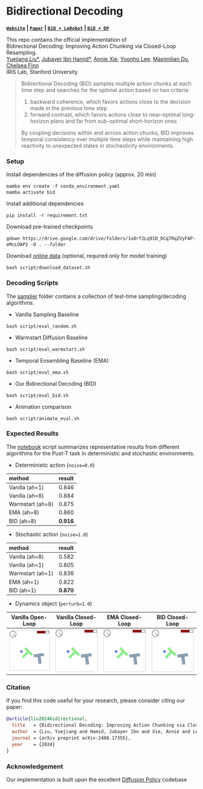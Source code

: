 # Bidirectional Decoding

**[`Website`](https://bid-robot.github.io) | [`Paper`](https://arxiv.org/abs/2408.17355) | [`BiD + LeRobot`](https://github.com/Jubayer-Hamid/bid_lerobot) | [`BiD + DP`](https://github.com/YuejiangLIU/bid_dp)**

This repo contains the official implementation of \
Bidirectional Decoding: Improving Action Chunking via Closed-Loop Resampling. \
<a href="https://sites.google.com/view/yuejiangliu/">Yuejiang Liu*</a>,
<a href="https://jubayer-hamid.github.io/">Jubayer Ibn Hamid*</a>,
<a href="https://anxie.github.io/">Annie Xie</a>,
<a href="https://yoonholee.com//">Yoonho Lee</a>,
<a href="https://maximiliandu.com/">Maximilian Du</a>,
<a href="https://ai.stanford.edu/~cbfinn/">Chelsea Finn</a> \
IRIS Lab, Stanford University

> Bidirectional Decoding (BID) samples multiple action chunks at each time step and searches for the optimal action based on two criteria:
>   1. backward coherence, which favors actions close to the decision made in the previous time step
>   2. forward contrast, which favors actions close to near-optimal long-horizon plans and far from sub-optimal short-horizon ones
> 
> By coupling decisions within and across action chunks, BID improves temporal consistency over multiple time steps while maintaining high reactivity to unexpected states in stochasticity environments.

### Setup

Install dependencies of the diffusion policy (approx. 20 min)
```
mamba env create -f conda_environment.yaml
mamba activate bid
```

Install additional dependencies
```
pip install -r requirement.txt
```

Download pre-trained checkpoints
```
gdown https://drive.google.com/drive/folders/1o8rf2Lq91D_DCq7RqZVyFAP-eMcLOAP2 -O . --folder
```

Download [online data](https://diffusion-policy.cs.columbia.edu/data/training/) (optional, required only for model training)
```
bash script/download_dataset.sh
```

### Decoding Scripts

The [sampler](diffusion_policy/sampler) folder contains a collection of test-time sampling/decoding algorithms.

- Vanilla Sampling Baseline
```
bash script/eval_random.sh
```

- Warmstart Diffusion Baseline
```
bash script/eval_warmstart.sh
```

- Temporal Ensembling Baseline (EMA)
```
bash script/eval_ema.sh
```

- Our Bidirectional Decoding (BID)
```
bash script/eval_bid.sh
```

- Animation comparison
```
bash script/animate_eval.sh
```

### Expected Results

The [notebook](notebook/dp.ipynb) script summarizes representative results from different algorithms for the Pust-T task in deterministic and stochastic environments.

- Deterministic action (`noise=0.0`)

|method|result|
|:----|:----|
|Vanilla (ah=1)|0.846|
|Vanilla (ah=8)|0.884|
|Warmstart (ah=8)|0.875|
|EMA (ah=8)|0.860|
|BID (ah=8)|**0.916**|

- Stochastic action (`noise=1.0`)

|method|result|
|:----|:----|
|Vanilla (ah=8)|0.582|
|Vanilla (ah=1)|0.805|
|Warmstart (ah=1)|0.836|
|EMA (ah=1)|0.822|
|BID (ah=1)|**0.870**|

- Dynamics object (`perturb=1.0`)

| Vanilla Open-Loop          | Vanilla Closed-Loop       | EMA Closed-Loop        | BID Closed-Loop        |
|:-------------------------:|:------------------------:|:----------------------:|:----------------------:|
| <img src="animation/random/0.0/th16_oh2_ah8/media/20001.gif" width="180" /> | <img src="animation/random/0.0/th16_oh2_ah1/media/20001.gif" width="180" /> | <img src="animation/ema_0.5/0.0/th16_oh2_ah1/media/20001.gif" width="180" /> | <img src="animation/bid_15_0.5/0.0/th16_oh2_ah1/media/20001.gif" width="180" /> |


### Citation

If you find this code useful for your research, please consider citing our paper:
```bibtex
@article{liu2024bidirectional,
  title   = {Bidirectional Decoding: Improving Action Chunking via Closed-Loop Resampling},
  author  = {Liu, Yuejiang and Hamid, Jubayer Ibn and Xie, Annie and Lee, Yoonho and Du, Maximilian and Finn, Chelsea},
  journal = {arXiv preprint arXiv:2408.17355},
  year    = {2024}
}
```

### Acknowledgement

Our implementation is built upon the excellent [Diffusion Policy](https://github.com/real-stanford/diffusion_policy) codebase
